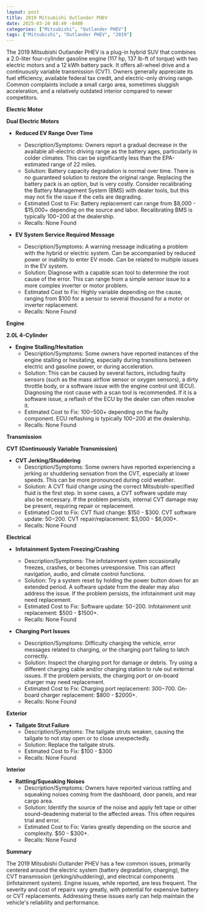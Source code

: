 ```yaml
---
layout: post
title: 2019 Mitsubishi Outlander PHEV
date: 2025-03-20 08:49 -0400
categories: ["Mitsubishi", "Outlander PHEV"]
tags: ["Mitsubishi", "Outlander PHEV", "2019"]
---
```

The 2019 Mitsubishi Outlander PHEV is a plug-in hybrid SUV that combines a 2.0-liter four-cylinder gasoline engine (117 hp, 137 lb-ft of torque) with two electric motors and a 12 kWh battery pack. It offers all-wheel drive and a continuously variable transmission (CVT). Owners generally appreciate its fuel efficiency, available federal tax credit, and electric-only driving range. Common complaints include a small cargo area, sometimes sluggish acceleration, and a relatively outdated interior compared to newer competitors.

**Electric Motor**

**Dual Electric Motors**
*   **Reduced EV Range Over Time**
    *   Description/Symptoms: Owners report a gradual decrease in the available all-electric driving range as the battery ages, particularly in colder climates. This can be significantly less than the EPA-estimated range of 22 miles.
    *   Solution: Battery capacity degradation is normal over time. There is no guaranteed solution to restore the original range. Replacing the battery pack is an option, but is very costly. Consider recalibrating the Battery Management System (BMS) with dealer tools, but this may not fix the issue if the cells are degrading.
    *   Estimated Cost to Fix: Battery replacement can range from $8,000 - $15,000+ depending on the source and labor. Recalibrating BMS is typically $100-$200 at the dealership.
    *   Recalls: None Found

*   **EV System Service Required Message**
    *   Description/Symptoms: A warning message indicating a problem with the hybrid or electric system. Can be accompanied by reduced power or inability to enter EV mode. Can be related to multiple issues in the EV system.
    *   Solution: Diagnose with a capable scan tool to determine the root cause of the error. This can range from a simple sensor issue to a more complex inverter or motor problem.
    *   Estimated Cost to Fix: Highly variable depending on the cause, ranging from $100 for a sensor to several thousand for a motor or inverter replacement.
    *   Recalls: None Found

**Engine**

**2.0L 4-Cylinder**

*   **Engine Stalling/Hesitation**
    *   Description/Symptoms: Some owners have reported instances of the engine stalling or hesitating, especially during transitions between electric and gasoline power, or during acceleration.
    *   Solution: This can be caused by several factors, including faulty sensors (such as the mass airflow sensor or oxygen sensors), a dirty throttle body, or a software issue with the engine control unit (ECU). Diagnosing the root cause with a scan tool is recommended. If it is a software issue, a reflash of the ECU by the dealer can often resolve it.
    *   Estimated Cost to Fix: $100-$500+ depending on the faulty component. ECU reflashing is typically $100-$200 at the dealership.
    *   Recalls: None Found

**Transmission**

**CVT (Continuously Variable Transmission)**

*   **CVT Jerking/Shuddering**
    *   Description/Symptoms: Some owners have reported experiencing a jerking or shuddering sensation from the CVT, especially at lower speeds. This can be more pronounced during cold weather.
    *   Solution: A CVT fluid change using the correct Mitsubishi-specified fluid is the first step. In some cases, a CVT software update may also be necessary. If the problem persists, internal CVT damage may be present, requiring repair or replacement.
    *   Estimated Cost to Fix: CVT fluid change: $150 - $300. CVT software update: $50-$200. CVT repair/replacement: $3,000 - $6,000+.
    *   Recalls: None Found

**Electrical**

*   **Infotainment System Freezing/Crashing**
    *   Description/Symptoms: The infotainment system occasionally freezes, crashes, or becomes unresponsive. This can affect navigation, audio, and climate control functions.
    *   Solution: Try a system reset by holding the power button down for an extended period. A software update from the dealer may also address the issue. If the problem persists, the infotainment unit may need replacement.
    *   Estimated Cost to Fix: Software update: $50-$200. Infotainment unit replacement: $500 - $1500+.
    *   Recalls: None Found

*   **Charging Port Issues**
    *   Description/Symptoms: Difficulty charging the vehicle, error messages related to charging, or the charging port failing to latch correctly.
    *   Solution: Inspect the charging port for damage or debris. Try using a different charging cable and/or charging station to rule out external issues. If the problem persists, the charging port or on-board charger may need replacement.
    *   Estimated Cost to Fix: Charging port replacement: $300-$700. On-board charger replacement: $800 - $2000+.
    *   Recalls: None Found

**Exterior**

*   **Tailgate Strut Failure**
    *   Description/Symptoms: The tailgate struts weaken, causing the tailgate to not stay open or to close unexpectedly.
    *   Solution: Replace the tailgate struts.
    *   Estimated Cost to Fix: $100 - $300
    *   Recalls: None Found

**Interior**

*   **Rattling/Squeaking Noises**
    *   Description/Symptoms: Owners have reported various rattling and squeaking noises coming from the dashboard, door panels, and rear cargo area.
    *   Solution: Identify the source of the noise and apply felt tape or other sound-deadening material to the affected areas. This often requires trial and error.
    *   Estimated Cost to Fix: Varies greatly depending on the source and complexity. $50 - $300+.
    *   Recalls: None Found

**Summary**

The 2019 Mitsubishi Outlander PHEV has a few common issues, primarily centered around the electric system (battery degradation, charging), the CVT transmission (jerking/shuddering), and electrical components (infotainment system). Engine issues, while reported, are less frequent. The severity and cost of repairs vary greatly, with potential for expensive battery or CVT replacements. Addressing these issues early can help maintain the vehicle's reliability and performance.

